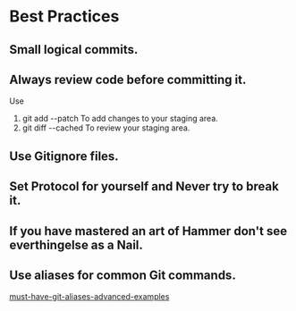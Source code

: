 # Best Practices

## Small logical commits.

## Always review code before committing it.

Use 
1.  git add --patch To add changes to your staging area.
2.  git diff --cached To review your staging area.

## Use Gitignore files.

## Set Protocol for yourself and Never try to break it.

## If you have mastered an art of Hammer don't see everthingelse as a Nail.

## Use aliases for common Git commands.
[must-have-git-aliases-advanced-examples](http://durdn.com/blog/2012/11/22/must-have-git-aliases-advanced-examples/)

